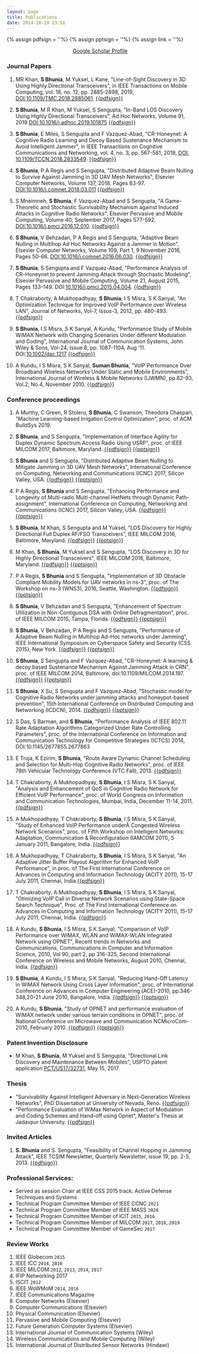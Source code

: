 ```yaml
---
layout: page
title: Publications
date: 2014-10-19 23:51
---
```

{% assign pdfsign = '<i class="fa fa-file-pdf-o"></i>'%}
{% assign pptsign = '<i class="fa fa-file-powerpoint-o"></i>'%}
{% assign link = '<i class="fa fa-link"></i>'%}


<div style="text-align:center;">
  <a href="https://scholar.google.com/citations?user=KvvkHMIAAAAJ&hl=en&oi=ao">Google Scholar Profile</a>
</div>

### Journal Papers 

1. MR Khan, **S Bhunia**, M Yuksel, L Kane, "Line-of-Sight Discovery in 3D Using Highly Directional Transceivers",  in IEEE Transactions on Mobile Computing, vol. 18, no. 12, pp. 2885-2898, 2019, [DOI:10.1109/TMC.2018.2885061](https://doi.org/10.1109/TMC.2018.2885061). [{{pdfsign}}](manuscripts/tmc19.pdf)

1. **S Bhunia**, M R Khan, M Yuksel, S Sengupta, "In-Band LOS Discovery Using Highly Directional Transceivers", Ad Hoc Networks,
Volume 91, 2019 [DOI:10.1016/j.adhoc.2019.101875](https://doi.org/10.1016/j.adhoc.2019.101875) [{{pdfsign}}](manuscripts/adhoc19.pdf)

1. **S Bhunia**, E Miles, S Sengupta and F Vazquez-Abad, "CR-Honeynet: A Cognitive Radio Learning and Decoy Based Sustenance Mechanism to Avoid Intelligent Jammer",   in IEEE Transactions on Cognitive Communications and Networking, vol. 4, no. 3, pp. 567-581, 2018, [DOI: 10.1109/TCCN.2018.2833549](https://doi.org/10.1109/TCCN.2018.2833549). [{{pdfsign}}](manuscripts/tccn18.pdf) 

1. **S Bhunia**, P A Regis and S Sengupta, "Distributed Adaptive Beam Nulling to Survive Against Jamming in 3D UAV Mesh Networks", Elsevier Computer Networks, Volume 137, 2018, Pages 83-97. 
[DOI:10.1016/j.comnet.2018.03.011](https://doi.org/10.1016/j.comnet.2018.03.011) [{{pdfsign}}](manuscripts/comnet2018.pdf)

1. S Mneimneh, **S Bhunia**, F Vazquez-Abad and S Sengupta, "A Game-Theoretic and Stochastic Survivability Mechanism against Induced Attacks in Cognitive Radio Networks", Elsevier Pervasive and Mobile Computing, Volume 40, September 2017, Pages 577-592. [DOI:10.1016/j.pmcj.2016.12.010](http://dx.doi.org/10.1016/j.pmcj.2016.12.010).  [{{pdfsign}}](manuscripts/pmc_17.pdf)

1. **S Bhunia**, V Behzadan, P A Regis and S Sengupta, "Adaptive Beam Nulling in Multihop Ad Hoc Networks Against a Jammer in Motion", Elsevier Computer Networks, Volume 109, Part 1, 9 November 2016, Pages 50-66. [DOI:10.1016/j.comnet.2016.06.030](http://www.sciencedirect.com/science/article/pii/S1389128616302109).   [{{pdfsign}}](manuscripts/comnet_16.pdf)

1. **S Bhunia**, S Sengupta and F Vazquez-Abad, "Performance Analysis of CR-Honeynet to prevent Jamming Attack through Stochastic Modeling", Elsevier Pervasive and Mobile Computing, Volume 21, August 2015, Pages 133–149. DOI:[10.1016/j.pmcj.2015.04.004](http://www.sciencedirect.com/science/article/pii/S1574119215000784).  [{{pdfsign}}](manuscripts/pmc15.pdf)

1. T Chakraborty, A Mukhopadhyay, **S Bhunia**, I S Misra, S K Sanyal, "An Optimization Technique for Improved VoIP Performance over Wireless LAN", Journal of Networks, Vol-7, Issus-3, 2012, pp. 480-493.   [{{pdfsign}}](manuscripts/jon12.pdf)

1. **S Bhunia**, I S Misra, S K Sanyal, A Kundu, "Performance Study of Mobile WiMAX Network with Changing Scenarios Under different Modulation and Coding", International Journal of Communication Systems, John Wiley & Sons, Vol-24, Issue 8, pp. 1087-1104, Aug '11. DOI:[10.1002/dac.1217](http://onlinelibrary.wiley.com/doi/10.1002/dac.1217/full)   [{{pdfsign}}](manuscripts/ijcs11.pdf)


1. A Kundu, I S Misra, S K Sanyal, **Suman Bhunia**, "VoIP Performance Over Broadband Wireless Networks Under Static and Mobile Environments", International Journal of Wireless & Mobile Networks (IJWMN), pp.82-93, Vol.2, No.4, November 2010.   [{{pdfsign}}](manuscripts/ijwmn10.pdf)

### Conference proceedings

1. A Murthy, C Green, R Stoleru, **S Bhunia**, C Swanson, Theodora Chaspari, "Machine Learning-based Irrigation Control Optimization", proc. of ACM BuildSys 2019.  

1. **S Bhunia**, and S Sengupta, "Implementation of Interface Agility for Duplex Dynamic Spectrum Access Radio Using USRP", proc. of IEEE MILCOM 2017, Baltimore, Maryland.  [{{pdfsign}}](manuscripts/milcom17.pdf)  [{{pptsign}}](manuscripts/milcom17.pptx)


1. **S Bhunia** and S Sengupta, "Distributed Adaptive Beam Nulling to Mitigate Jamming in 3D UAV Mesh
Networks", International Conference on Computing, Networking and Communications (ICNC) 2017, Silicon Valley, USA. [{{pdfsign}}](manuscripts/icnc17_beamnull.pdf) [{{pptsign}}](manuscripts/icnc17_beamnull.pptx)

1. P A Regis, **S Bhunia** and S Sengupta, "Enhancing Performance and Longevity of Multi-radio Multi-channel HetNets through Dynamic Path-assignment", International Conference on Computing, Networking and Communications (ICNC) 2017, Silicon Valley, USA. [{{pdfsign}}](manuscripts/icnc17_path.pdf) [{{pptsign}}](manuscripts/icnc17_path.pptx)

1. **S Bhunia**, M Khan, S Sengupta and M Yuksel, "LOS Discovery for Highly Directional Full Duplex RF/FSO Transceivers", IEEE MILCOM 2016, Baltimore, Maryland. [{{pdfsign}}](manuscripts/milcom_16_2d.pdf) [{{pptsign}}](manuscripts/milcom_2016_2d.pptx)

1. M Khan, **S Bhunia**, M Yuksel and S Sengupta, "LOS Discovery in 3D for Highly Directional Transceivers", IEEE MILCOM 2016, Baltimore, Maryland. [{{pdfsign}}](manuscripts/milcom_16_3d.pdf) [{{pptsign}}](manuscripts/milcom_2016_3D.pptx)

1. P A Regis, **S Bhunia** and S Sengupta, "Implementation of 3D Obstacle Compliant Mobility Models for UAV networks in ns-3", proc. of The Workshop on ns-3 (WNS3), 2016, Seattle, Washington.  [{{pdfsign}}](manuscripts/wns3_16.pdf)  [{{pptsign}}](manuscripts/wns3_16.pptx)

1. **S Bhunia**, V Behzadan and S Sengupta, "Enhancement of Spectrum Utilization in Non-Contiguous DSA with Online Defragmentation", proc. of IEEE MILCOM 2015, Tampa, Florida.  [{{pdfsign}}](manuscripts/milcom15.pdf)  [{{pptsign}}](manuscripts/milcom15.pptx)

1. **S Bhunia**, V Behzadan, P A Regis and S Sengupta, "Performance of Adaptive Beam Nulling in Multihop Ad-Hoc networks under Jamming", IEEE International Symposium on Cyberspace Safety and Security (CSS 2015), New York.  [{{pdfsign}}](manuscripts/css15.pdf) [{{pptsign}}](manuscripts/css15.pptx)

1. **S Bhunia**, S Sengupta and F Vazquez-Abad, "CR-Honeynet: A learning & decoy based Sustenance Mechanism Against Jamming Attack in CRN", proc. of IEEE MILCOM 2014, Baltimore, doi:10.1109/MILCOM.2014.197. [{{pdfsign}}](manuscripts/milcom14.pdf) [{{pptsign}}](manuscripts/milcom14.pptx)

1. **S Bhunia**, X Su, S Sengupta and F Vazquez-Abad, "Stochastic model for Cognitive Radio Networks under jamming attacks and honeypot-based prevention", 15th International Conference on Distributed Computing and Networking (ICDCN), 2014. [{{pdfsign}}](manuscripts/icdcn14.pdf)  [{{pptsign}}](manuscripts/icdecn_presentation.pdf)

1. S Das, S Barman, and **S Bhunia**, "Performance Analysis of IEEE 802.11 Rate Adaptation Algorithms Categorized Under Rate Controlling Parameters",  proc. of the International Conference on Information and Communication Technology for Competitive Strategies (ICTCS) 2014, DOI:10.1145/2677855.2677863

1. E Troja, K Ezirim, **S Bhunia**, "Route Aware Dynamic Channel Scheduling and Selection for Multi-Hop Cognitive Radio Networks", proc. of IEEE 78th Vehicular Technology Conference (VTC Fall), 2013.  [{{pdfsign}}](manuscripts/vtc10.pdf)

1. T Chakraborty, A Mukhopadhyay, **S Bhunia**, I S Misra, S K Sanyal, "Analysis and Enhancement of QoS in Cognitive Radio Network for Efficient VoIP Performance", proc. of World Congress on Information and Communication Technologies, Mumbai, India, December 11-14, 2011. [{{pdfsign}}](manuscripts/wcitc11.pdf)

1. A Mukhopadhyay, T Chakraborty, **S Bhunia**, I S Misra, S K Sanyal, "Study of Enhanced VoIP Performance underÂ Congested Wireless Network Scenarios", proc. of Fifth Workshop on Intelligent Networks: Adaptation, Communication & Reconfiguration (IAMCOM 2011), 5 January 2011, Bangalore, India. [{{pdfsign}}](manuscripts/iamcom11.pdf)

1. A Mukhopadhyay, T Chakraborty, **S Bhunia**, I S Misra, S K Sanyal, "An Adaptive Jitter Buffer Playout Algorithm for Enhanced VoIP Performance", in proc. of The First International Conference on Advances in Computing and Information Technology (ACITY 2011), 15-17 July 2011, Chennai, India.[{{pdfsign}}](manuscripts/acity11.pdf)


1. T Chakraborty, A Mukhopadhyay, **S Bhunia**, I S Misra, S K Sanyal, "Otimizing VoIP Call in Diverse Network Scenarios using State-Space Search Technique", Proc. of The First International Conference on Advances in Computing and Information Technology (ACITY 2011), 15-17 July 2011, Chennai, India. [{{pdfsign}}](manuscripts/acity11_t.pdf)


1. A Kundu, **S Bhunia**, I S Misra, S K Sanyal, "Comparison of VoIP Performance over WiMAX, WLAN and WiMAX-WLAN Integrated Network using OPNET", Recent trends in Networks and Communications, Communications in Computer and Information Science, 2010, Vol 90, part 2, pp 316-325, Second International Conference on Wireless and Mobile Networks, August 2010, Chennai, India. [{{pdfsign}}](manuscripts/wimon10.pdf)


1. **S Bhunia**, A Kundu, I S Misra, S K Sanyal, "Reducing Hand-Off Latency in WiMAX Network Using Cross Layer Information", proc. of International Conference on Advances in Computer Engineering (ACE)-2010, pp.346-348,20-21 June 2010, Bangalore, India. [{{pdfsign}}](manuscripts/ace10.pdf) [{{pptsign}}](manuscripts/ace10.ppt)

1. A Kundu, **S Bhunia**, "Study of OPNET and performance evaluation of WiMAX network under various terrain conditions in OPNET", proc. of National Conference on Microwave and Communication NCMicroCom-2010, February 2010. [{{pdfsign}}](manuscripts/ncmicrocom.pdf) [{{pptsign}}](manuscripts/ncmicrocom.ppt)

### Patent Invention Disclosure
- M Khan, **S Bhunia**, M Yuksel and S Sengupta, "Directional Link Discovery and
Maintenance Between Mobiles", USPTO patent application [PCT/US17/32731](https://patentscope.wipo.int/search/en/detail.jsf?docId=WO2017200948), May 15, 2017.




### Thesis
- "Survivability Against Intelligent Adversary in Next-Generation Wireless Networks", PhD Dissertation at University of Nevada, Reno. [{{pdfsign}}](manuscripts/thesis_phd.pdf)
- "Performance Evaluation of WiMax Network in Aspect of Modulation and Coding Schemes and Hand-off using Opnet", Master's Thesis at Jadavpur University. [{{pdfsign}}](manuscripts/thesis_mtech.pdf)


### Invited Articles
1. **S. Bhunia** and S. Sengupta, "Feasibility of Channel Hopping in Jamming Attack", IEEE TCSIM Newsletter, Quarterly Newsletter, issue 19, pp. 2-5, 2013. [{{pdfsign}}](manuscripts/tccsim.pdf)


### Professional Services:
- Served as session Chair at IEEE CSS 2015 track: Active Defense Techniques and Systems
- Technical Program Committee Member of IEEE CCNC `2021`
- Technical Program Committee Member of IEEE MASS `2020`
- Technical Program Committee Member of ICIT `2015`, `2016`
- Technical Program Committee Member of MILCOM `2017`, `2018`, `2019`
- Technical Program Committee Member of GameSec `2017`


### Review Works
1. IEEE Globecom `2015`
1. IEEE ICC `2014`, `2016`
1. IEEE MILCOM `2012`, `2013`, `2014`, `2017`
1. IFIP Networking 2017
1. ISCIT `2012`
1. IEEE WoWMoM `2014`, `2016`
1. IEEE Communications Magazine
1. Computer Networks (Elsevier)
1. Computer Communications (Elsevier)
1. Physical Communication (Elsevier)
1. Pervasive and Mobile Computing (Elsevier)
1. Future Generation Computer Systems (Elsevier)
1. International Journal of Communication Systems (Wiley)
1. Wireless Communications and Mobile Computing (Wiley)
1. International Journal of Distributed Sensor Networks (Hindawi)
